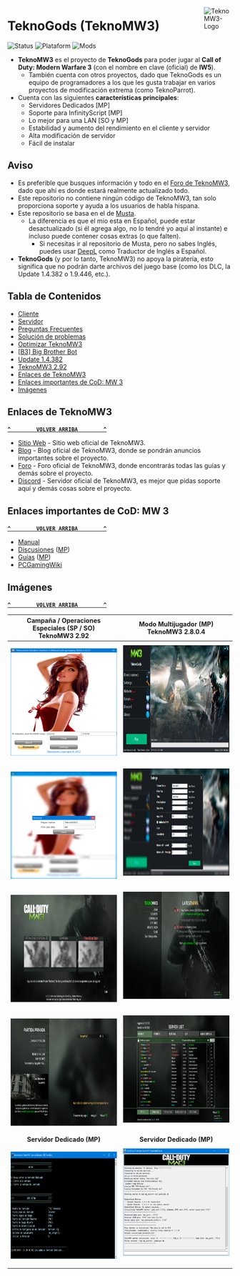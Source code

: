 <a href="#"><img src="../../blob/master/Recursos/Imagenes/TeknoMW3-Logo.png" alt="TeknoMW3-Logo" title="TeknoMW3" align="right" width="64" height="64"/></a>

# TeknoGods (TeknoMW3)
![Status](https://img.shields.io/badge/Status-Online-success?style=flat-square&logo=statuspage&logoColor=fff&labelColor=000) ![Plataform](https://img.shields.io/badge/Platform-Windows%20%7C%20Linux-orange?style=flat-square&logo=windows&logoColor=fff&labelColor=000) ![Mods](https://img.shields.io/badge/Mods-InfinityScript%20(C%23)-blue?style=flat-square&logo=atom&logoColor=fff&labelColor=000)
- **TeknoMW3** es el proyecto de **TeknoGods** para poder jugar al **Call of Duty: Modern Warfare 3** (con el nombre en clave (oficial) de **IW5**).
  - También cuenta con otros proyectos, dado que TeknoGods es un equipo de programadores a los que les gusta trabajar en varios proyectos de modificación extrema (como TeknoParrot).
- Cuenta con las siguientes **características principales**:
  - Servidores Dedicados [MP]
  - Soporte para InfinityScript [MP]
  - Lo mejor para una LAN [SO y MP]
  - Estabilidad y aumento del rendimiento en el cliente y servidor
  - Alta modificación de servidor
  - Fácil de instalar

## Aviso
- Es preferible que busques información y todo en el [Foro de TeknoMW3](#enlaces-de-teknomw3), dado que ahí es donde estará realmente actualizado todo.
- Este repositorio no contiene ningún código de TeknoMW3, tan solo proporciona soporte y ayuda a los usuarios de habla hispana.
- Este repositorio se basa en el de [Musta](https://github.com/Musta1337/TeknoMW3).
  - La diferencia es que el mio esta en Español, puede estar desactualizado (si él agrega algo, no lo tendré yo aquí al instante) e incluso puede contener cosas extras (o que falten).
    - Si necesitas ir al repositorio de Musta, pero no sabes Inglés, puedes usar [DeepL](https://www.deepl.com/translator) como Traductor de Inglés a Español.
- **TeknoGods** (y por lo tanto, TeknoMW3) no apoya la piratería, esto significa que no podrán darte archivos del juego base (como los DLC, la Update 1.4.382 o 1.9.446, etc.).

## Tabla de Contenidos
- [Cliente](../../wiki/Cliente)
- [Servidor](../../wiki/Servidor)
- [Preguntas Frecuentes](../../wiki/Preguntas-Frecuentes)
- [Solución de problemas](../../wiki/Soluci%C3%B3n-de-problemas)
- [Optimizar TeknoMW3](../../wiki/Optimizar-TeknoMW3)
- [[B3] Big Brother Bot](https://github.com/Musta1337/TeknoMW3/wiki/Big-Brother-Bot-Setup)
- [Update 1.4.382](../../wiki/Update-1.4.382)
- [TeknoMW3 2.92](../../wiki/TekonMW3-2.92)
- [Enlaces de TeknoMW3](#enlaces-de-teknomw3)
- [Enlaces importantes de CoD: MW 3](#enlaces-importantes-de-cod-mw-3)
- [Imágenes](#imágenes)

## Enlaces de TeknoMW3
**[`^        VOLVER ARRIBA        ^`](#tabla-de-contenidos)**
- [Sitio Web](https://www.teknomw3.pw/) - Sitio web oficial de TeknoMW3.
- [Blog](https://www.teknomw3.pw/blog/) - Blog oficial de TeknoMW3, donde se pondrán anuncios importantes sobre el proyecto.
- [Foro](https://forum.teknomw3.pw/) - Foro oficial de TeknoMW3, donde encontrarás todas las guías y demás sobre el proyecto.
- [Discord](https://discord.gg/7Wxn85M) - Servidor oficial de TeknoMW3, es mejor que pidas soporte aquí y demás cosas sobre el proyecto.

## Enlaces importantes de CoD: MW 3
**[`^        VOLVER ARRIBA        ^`](#tabla-de-contenidos)**
- [Manual](https://store.steampowered.com/manual/115300/)
- [Discusiones](https://steamcommunity.com/app/42680/discussions/) ([MP](https://steamcommunity.com/app/42690/discussions/))
- [Guías](https://steamcommunity.com/app/42680/guides/) ([MP](https://steamcommunity.com/app/42690/guides/))
- [PCGamingWiki](https://pcgamingwiki.com/wiki/Call_of_Duty:_Modern_Warfare_3)

## Imágenes
**[`^        VOLVER ARRIBA        ^`](#tabla-de-contenidos)**

| **Campaña** / **Operaciones Especiales** (**SP** / **SO**)<br>TeknoMW3 2.92 | **Modo Multijugador** (**MP**)<br>TeknoMW3 2.8.0.4 |
|:----:|:----:|
| <p align="center"><img src="Recursos/Imagenes/TeknoMW3-SP-SO-01.jpg" alt="TeknoMW3-SP-SO-01.jpg" width="240" height="240"> | <img src="Recursos/Imagenes/TeknoMW3-MP-01.jpg" alt="TeknoMW3-MP-01.jpg" width="426" height="240"></p> |
| <p align="center"><img src="Recursos/Imagenes/TeknoMW3-SP-SO-02.jpg" alt="TeknoMW3-SP-SO-02.jpg" width="240" height="240"> | <img src="Recursos/Imagenes/TeknoMW3-MP-02.jpg" alt="TeknoMW3-MP-02.jpg" width="426" height="240"></p> |
| <p align="center"><img src="Recursos/Imagenes/TeknoMW3-SP-SO-03.jpg" alt="TeknoMW3-SP-SO-03.jpg" width="426" height="240"> | <img src="Recursos/Imagenes/TeknoMW3-MP-03.jpg" alt="TeknoMW3-MP-03.jpg" width="426" height="240"></p> |
| <p align="center"><img src="Recursos/Imagenes/TeknoMW3-SP-SO-04.jpg" alt="TeknoMW3-SP-SO-04.jpg" width="426" height="240"> | <img src="Recursos/Imagenes/TeknoMW3-MP-04.jpg" alt="TeknoMW3-MP-04.jpg" width="426" height="240"></p> |
| **Servidor Dedicado (MP)** | **Servidor Dedicado (MP)** | 
| <p align="center"><img src="Recursos/Imagenes/TeknoMW3-MP-SV-01.jpg" alt="TeknoMW3-MP-SV-01.jpg" width="426" height="240"> | <img src="Recursos/Imagenes/TeknoMW3-MP-SV-02.jpg" alt="TeknoMW3-MP-SV-02.jpg" width="426" height="240"></p> |
